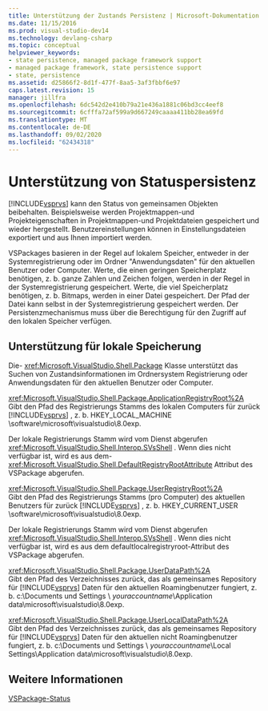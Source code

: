```yaml
---
title: Unterstützung der Zustands Persistenz | Microsoft-Dokumentation
ms.date: 11/15/2016
ms.prod: visual-studio-dev14
ms.technology: devlang-csharp
ms.topic: conceptual
helpviewer_keywords:
- state persistence, managed package framework support
- managed package framework, state persistence support
- state, persistence
ms.assetid: d25866f2-8d1f-477f-8aa5-3af3fbbf6e97
caps.latest.revision: 15
manager: jillfra
ms.openlocfilehash: 6dc542d2e410b79a21e436a1881c06bd3cc4eef8
ms.sourcegitcommit: 6cfffa72af599a9d667249caaaa411bb28ea69fd
ms.translationtype: MT
ms.contentlocale: de-DE
ms.lasthandoff: 09/02/2020
ms.locfileid: "62434318"
---
```

# <a name="support-for-state-persistence"></a>Unterstützung von Statuspersistenz
[!INCLUDE[vsprvs](../includes/vsprvs-md.md)] kann den Status von gemeinsamen Objekten beibehalten. Beispielsweise werden Projektmappen-und Projekteigenschaften in Projektmappen-und Projektdateien gespeichert und wieder hergestellt. Benutzereinstellungen können in Einstellungsdateien exportiert und aus Ihnen importiert werden.  
  
 VSPackages basieren in der Regel auf lokalem Speicher, entweder in der Systemregistrierung oder im Ordner "Anwendungsdaten" für den aktuellen Benutzer oder Computer. Werte, die einen geringen Speicherplatz benötigen, z. b. ganze Zahlen und Zeichen folgen, werden in der Regel in der Systemregistrierung gespeichert. Werte, die viel Speicherplatz benötigen, z. b. Bitmaps, werden in einer Datei gespeichert. Der Pfad der Datei kann selbst in der Systemregistrierung gespeichert werden. Der Persistenzmechanismus muss über die Berechtigung für den Zugriff auf den lokalen Speicher verfügen.  
  
## <a name="support-for-locating-local-storage"></a>Unterstützung für lokale Speicherung  
 Die- <xref:Microsoft.VisualStudio.Shell.Package> Klasse unterstützt das Suchen von Zustandsinformationen im Ordnersystem Registrierung oder Anwendungsdaten für den aktuellen Benutzer oder Computer.  
  
 <xref:Microsoft.VisualStudio.Shell.Package.ApplicationRegistryRoot%2A>  
 Gibt den Pfad des Registrierungs Stamms des lokalen Computers für zurück [!INCLUDE[vsprvs](../includes/vsprvs-md.md)] , z. b. HKEY_LOCAL_MACHINE \software\microsoft\visualstudio\8.0exp.  
  
 Der lokale Registrierungs Stamm wird vom Dienst abgerufen <xref:Microsoft.VisualStudio.Shell.Interop.SVsShell> . Wenn dies nicht verfügbar ist, wird es aus dem- <xref:Microsoft.VisualStudio.Shell.DefaultRegistryRootAttribute> Attribut des VSPackage abgerufen.  
  
 <xref:Microsoft.VisualStudio.Shell.Package.UserRegistryRoot%2A>  
 Gibt den Pfad des Registrierungs Stamms (pro Computer) des aktuellen Benutzers für zurück [!INCLUDE[vsprvs](../includes/vsprvs-md.md)] , z. b. HKEY_CURRENT_USER \software\microsoft\visualstudio\8.0exp.  
  
 Der lokale Registrierungs Stamm wird vom Dienst abgerufen <xref:Microsoft.VisualStudio.Shell.Interop.SVsShell> . Wenn dies nicht verfügbar ist, wird es aus dem defaultlocalregistryroot-Attribut des VSPackage abgerufen.  
  
 <xref:Microsoft.VisualStudio.Shell.Package.UserDataPath%2A>  
 Gibt den Pfad des Verzeichnisses zurück, das als gemeinsames Repository für [!INCLUDE[vsprvs](../includes/vsprvs-md.md)] Daten für den aktuellen Roamingbenutzer fungiert, z. b. c:\Documents und Settings \\ *youraccountname*\Application data\microsoft\visualstudio\8.0exp.  
  
 <xref:Microsoft.VisualStudio.Shell.Package.UserLocalDataPath%2A>  
 Gibt den Pfad des Verzeichnisses zurück, das als gemeinsames Repository für [!INCLUDE[vsprvs](../includes/vsprvs-md.md)] Daten für den aktuellen nicht Roamingbenutzer fungiert, z. b. c:\Documents und Settings \\ *youraccountname*\Local Settings\Application data\microsoft\visualstudio\8.0exp.  
  
## <a name="see-also"></a>Weitere Informationen  
 [VSPackage-Status](../misc/vspackage-state.md)